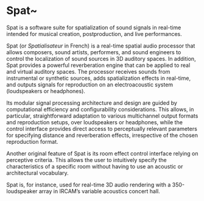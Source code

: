 
# Spat~

Spat is a software suite for spatialization of sound signals in real-time intended for musical creation, postproduction, and live performances.

Spat (or *Spatialisateur* in French) is a real-time spatial audio processor that allows composers, sound artists, performers, and sound engineers to control the localization of sound sources in 3D auditory spaces. In addition, Spat provides a powerful reverberation engine that can be applied to real and virtual auditory spaces.
The processor receives sounds from instrumental or synthetic sources, adds spatialization effects in real-time, and outputs signals for reproduction on an electroacoustic system (loudspeakers or headphones).

Its modular signal processing architecture and design are guided by computational efficiency and configurability considerations. This allows, in particular, straightforward adaptation to various multichannel output formats and reproduction setups, over loudspeakers or headphones, while the control interface provides direct access to perceptually relevant parameters for specifying distance and reverberation effects, irrespective of the chosen reproduction format.

Another original feature of Spat is its room effect control interface relying on perceptive criteria. This allows the user to intuitively specify the characteristics of a specific room without having to use an acoustic or architectural vocabulary.

Spat is, for instance, used for real-time 3D audio rendering with a 350-loudspeaker array in IRCAM’s variable acoustics concert hall.

